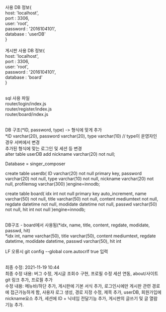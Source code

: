 사용 DB 정보{<br>
    host: 'localhost',<br>
    port : 3306,<br>
    user: 'root',<br>
    password : '2016104101',<br>
    database : 'userDB'<br>
}<br><br>
게시판 사용 DB 정보{<br>
    host: 'localhost',<br>
    port : 3306,<br>
    user: 'root',<br>
    password : '2016104101',<br>
    database : 'board'<br>
}<br><br>

sql 사용 파일<br>
    router/login/index.js<br>
    router/register/index.js<br>
    router/board/index.js<br><br>

DB 구조(*ID, password, type) -> 형식에 맞게 추가<br>
*ID varchar(20), password varchar(20), type varchar(10) // type이 운영자인 경우 서버에서 변경<br>
추가된 형식에 맞는 로그인 및 세션 등 변경<br>
alter table userDB add nickname varchar(20) not null;<br>

Database = singer_composer

create table userdb(
    ID varchar(20) not null primary key,
    password varchar(20) not null,
    type varchar(10) not null,
    nickname varchar(20) not null,
    profilemsg varchar(300)
)engine=innodb;

create table board(
    idx int not null primary key auto_increment,
    name varchar(50) not null,
    title varchar(50) not null,
    content mediumtext not null,
    regdate datetime not null,
    modidate datetime not null,
    passwd varchar(50) not null,
    hit int not null
)engine=innodb;<br><br>

DB구조 - board에서 사용됨(*idx, name, title, content, regdate, modidate, passwd, hit)<br>
*idx int, name varchar(50), title varchar(50), content mediumtext, regdate datetime, modidate datetime, passwd varchar(50), hit int<br>


LF 오류시 git config --global core.autocrlf true 입력<br><br>

최종 수정: 2021-11-19 10:44<br>
최종 수정 내용: 버그 수정, 게시글 조회수 구현, 프로필 수정 세션 연동, about/사이트 git 링크 추가, 프로필 추가<br>
수정 내용: 메뉴바/하단 추가, 게시판에 기본 서식 추가, 로그인시에만 게시판 관련 경로에 접근가능하게 함, 사용자 로그 생성, 경로 지정 수정, 제목 추가, userDB, 회원가입에 nickname요소 추가, 세션에 ID + 닉네임 전달기능 추가, 게시판의 글쓰기 및 글 열람 기능 추가.
